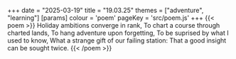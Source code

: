 +++
date = "2025-03-19"
title = "19.03.25"
themes = ["adventure", "learning"]
[params]
  colour = 'poem'
  pageKey = 'src/poem.js'
+++
{{< poem >}}
Holiday ambitions converge in rank,
To chart a course through charted lands,
To hang adventure upon forgetting,
To be suprised by what I used to know,
What a strange gift of our failing station:
That a good insight can be sought twice.
{{< /poem >}}